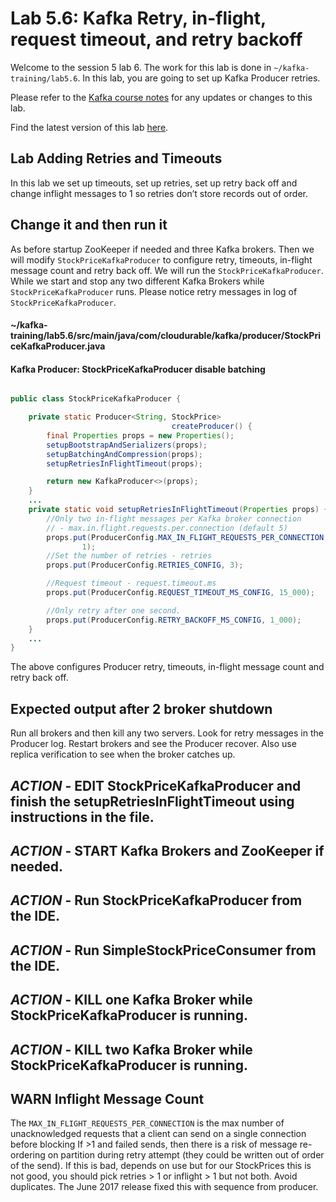 
# Lab 5.6: Kafka Retry, in-flight, request timeout, and retry backoff

Welcome to the session 5 lab 6. The work for this lab is done in `~/kafka-training/lab5.6`.
In this lab, you are going to set up Kafka Producer retries.

Please refer to the [Kafka course notes](https://goo.gl/a4kk5b) for any updates or changes to this lab.

Find the latest version of this lab [here](https://github.com/fenago/kafka-training/tree/master/lab_guides).

## Lab Adding Retries and Timeouts

In this lab we set up timeouts, set up retries, set up retry back off and change
inflight messages to 1 so retries don’t store records out of order.


## Change it and then run it

As before startup ZooKeeper if needed and three Kafka brokers. Then we will modify
`StockPriceKafkaProducer` to configure retry, timeouts, in-flight message count and retry back
off.  We will run the `StockPriceKafkaProducer`. While we start and stop any two different
Kafka Brokers while `StockPriceKafkaProducer` runs. Please notice retry messages in log of
`StockPriceKafkaProducer`.




#### ~/kafka-training/lab5.6/src/main/java/com/cloudurable/kafka/producer/StockPriceKafkaProducer.java
#### Kafka Producer:  StockPriceKafkaProducer disable batching
```java

public class StockPriceKafkaProducer {

    private static Producer<String, StockPrice>
                                    createProducer() {
        final Properties props = new Properties();
        setupBootstrapAndSerializers(props);
        setupBatchingAndCompression(props);
        setupRetriesInFlightTimeout(props);

        return new KafkaProducer<>(props);
    }
    ...
    private static void setupRetriesInFlightTimeout(Properties props) {
        //Only two in-flight messages per Kafka broker connection
        // - max.in.flight.requests.per.connection (default 5)
        props.put(ProducerConfig.MAX_IN_FLIGHT_REQUESTS_PER_CONNECTION,
                1);
        //Set the number of retries - retries
        props.put(ProducerConfig.RETRIES_CONFIG, 3);

        //Request timeout - request.timeout.ms
        props.put(ProducerConfig.REQUEST_TIMEOUT_MS_CONFIG, 15_000);

        //Only retry after one second.
        props.put(ProducerConfig.RETRY_BACKOFF_MS_CONFIG, 1_000);
    }
    ...
}
```

The above configures Producer retry, timeouts, in-flight message count and retry back off.


## Expected output after 2 broker shutdown

Run all brokers and then kill any two servers. Look for retry messages in the Producer log.
Restart brokers and see the Producer recover. Also use replica verification to see when the
broker catches up.


## ***ACTION*** - EDIT StockPriceKafkaProducer and finish the setupRetriesInFlightTimeout using instructions in the file.
## ***ACTION*** - START Kafka Brokers and ZooKeeper if needed.
## ***ACTION*** - Run StockPriceKafkaProducer from the IDE.
## ***ACTION*** - Run SimpleStockPriceConsumer from the IDE.
## ***ACTION*** - KILL one Kafka Broker while StockPriceKafkaProducer is running.
## ***ACTION*** - KILL two Kafka Broker while StockPriceKafkaProducer is running.



## WARN Inflight Message Count

The `MAX_IN_FLIGHT_REQUESTS_PER_CONNECTION` is the max number of unacknowledged requests that a
client can send on a single connection before blocking
If  >1 and failed sends, then there is a risk of message re-ordering on partition during
retry attempt (they could be written out of order of the send). If this is bad, depends on use
but for our StockPrices this is not good, you should pick retries > 1 or inflight > 1 but not
both. Avoid duplicates. The June 2017 release fixed this with sequence from producer.
